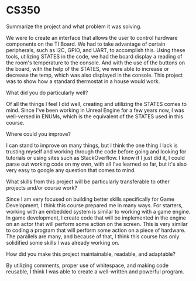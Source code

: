 # CS350

Summarize the project and what problem it was solving.

We were to create an interface that allows the user to control hardware components on the TI Board. We had to take advantage of certain peripherals, such as I2C, GPIO, and UART, to accomplish this. Using these tools, utilizing STATES in the code, we had the board display a reading of the room's temperature to the console. And with the use of the buttons on the board, with the help of the STATES, we were able to increase or decrease the temp, which was also displayed in the console. This project was to show how a standard thermostat in a house would work. 

What did you do particularly well?

Of all the things I feel I did well, creating and utilizing the STATES comes to mind. Since I've been working in Unreal Engine for a few years now, I was well-versed in ENUMs, which is the equivalent of the STATES used in this course.

Where could you improve?

I can stand to improve on many things, but I think the one thing I lack is trusting myself and working through the code before going and looking for tutorials or using sites such as StackOverflow. I know if I just did it, I could parse out working code on my own, with all I've learned so far, but it's also very easy to google any question that comes to mind.

What skills from this project will be particularly transferable to other projects and/or course work?

Since I am very focused on building better skills specifically for Game Development, I think this course prepared me in many ways. For starters, working with an embedded system is similar to working with a game engine. In game development, I create code that will be implemented in the engine on an actor that will perform some action on the screen. This is very similar to coding a program that will perform some action on a piece of hardware. The parallels are many, and because of that, I think this course has only solidified some skills I was already working on.

How did you make this project maintainable, readable, and adaptable?

By utilizing comments, proper use of whitespace, and making code reusable, I think I was able to create a well-written and powerful program.
